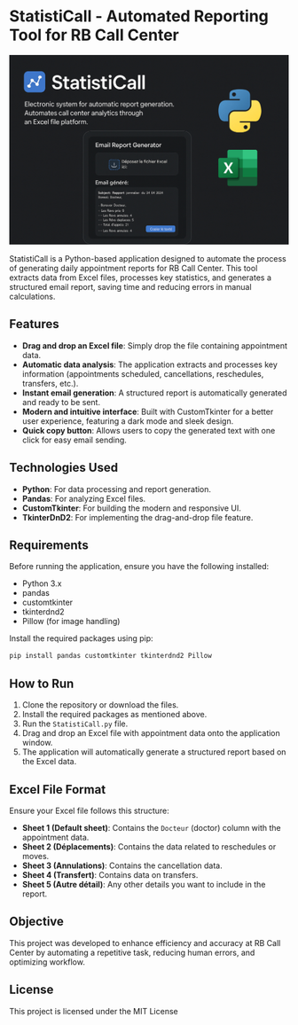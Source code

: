 # StatistiCall - Automated Reporting Tool for RB Call Center
![Alt Text](Image.jpg)



StatistiCall is a Python-based application designed to automate the process of generating daily appointment reports for RB Call Center. This tool extracts data from Excel files, processes key statistics, and generates a structured email report, saving time and reducing errors in manual calculations.

## Features

- **Drag and drop an Excel file**: Simply drop the file containing appointment data.
- **Automatic data analysis**: The application extracts and processes key information (appointments scheduled, cancellations, reschedules, transfers, etc.).
- **Instant email generation**: A structured report is automatically generated and ready to be sent.
- **Modern and intuitive interface**: Built with CustomTkinter for a better user experience, featuring a dark mode and sleek design.
- **Quick copy button**: Allows users to copy the generated text with one click for easy email sending.

## Technologies Used

- **Python**: For data processing and report generation.
- **Pandas**: For analyzing Excel files.
- **CustomTkinter**: For building the modern and responsive UI.
- **TkinterDnD2**: For implementing the drag-and-drop file feature.

## Requirements

Before running the application, ensure you have the following installed:

- Python 3.x
- pandas
- customtkinter
- tkinterdnd2
- Pillow (for image handling)

Install the required packages using pip:

```bash
pip install pandas customtkinter tkinterdnd2 Pillow
```

## How to Run

1. Clone the repository or download the files.
2. Install the required packages as mentioned above.
3. Run the `StatistiCall.py` file.
4. Drag and drop an Excel file with appointment data onto the application window.
5. The application will automatically generate a structured report based on the Excel data.

## Excel File Format

Ensure your Excel file follows this structure:

- **Sheet 1 (Default sheet)**: Contains the `Docteur` (doctor) column with the appointment data.
- **Sheet 2 (Déplacements)**: Contains the data related to reschedules or moves.
- **Sheet 3 (Annulations)**: Contains the cancellation data.
- **Sheet 4 (Transfert)**: Contains data on transfers.
- **Sheet 5 (Autre détail)**: Any other details you want to include in the report.

## Objective

This project was developed to enhance efficiency and accuracy at RB Call Center by automating a repetitive task, reducing human errors, and optimizing workflow.

## License

This project is licensed under the MIT License 

